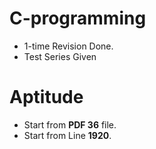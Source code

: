 # C-programming

* 1-time Revision Done.
* Test Series Given

# Aptitude

* Start from **PDF 36** file.
* Start from Line **1920**.